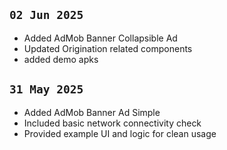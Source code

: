 ## `02 Jun 2025`

- Added AdMob Banner Collapsible Ad
- Updated Origination related components
- added demo apks

## `31 May 2025`

- Added AdMob Banner Ad Simple
- Included basic network connectivity check
- Provided example UI and logic for clean usage